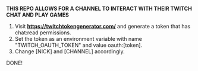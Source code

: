 **THIS REPO ALLOWS FOR A CHANNEL TO INTERACT WITH THEIR TWITCH CHAT AND PLAY GAMES**

1. Visit **https://twitchtokengenerator.com/** and generate a token that has chat:read permissions.
2. Set the token as an environment variable with name "TWITCH_OAUTH_TOKEN" and value oauth:[token].
3. Change [NICK] and [CHANNEL] accordingly.

DONE!
